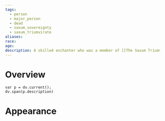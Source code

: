 ```yaml
---
tags:
  - person
  - major_person
  - dead
  - saxum_sovereignty
  - saxum_triumvirate
aliases: 
race: 
age: 
description: A skilled enchanter who was a member of [[The Saxum Triumvirate]] for 25 years before leaving to pursue his own research.
---
```

# Overview
```dataviewjs
var p = dv.current();
dv.span(p.description)
```
# Appearance
